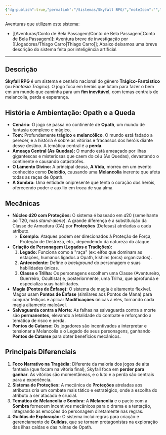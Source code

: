 ```yaml
---
{"dg-publish":true,"permalink":"/Sistemas/Skyfall RPG/","noteIcon":"","created":"2025-10-13T17:42:06.405-03:00"}
---
```


Aventuras que utilizam este sistema:
- [[Aventuras/Conto de Bela Passagem/Conto de Bela Passagem\|Conto de Bela Passagem]]: Aventura breve de investigação por [[Jogadores/Thiago Carro\|Thiago Carro]];
Abaixo deixamos uma breve descrição do sistema feita por inteligência artificial. 

---
## Descrição

**Skyfall RPG** é um sistema e cenário nacional do gênero **Trágico-Fantástico** (ou *Fantasia Trágica*). O jogo foca em heróis que lutam para fazer o bem em um mundo que caminha para um **fim inevitável**, com temas centrais de melancolia, perda e esperança.

## História e Ambientação: Opath e a Queda

* **Cenário:** O jogo se passa no continente de **Opath**, um mundo de fantasia complexo e mágico.
* **Tom:** Profundamente **trágico** e **melancólico**. O mundo está fadado a perecer, e a história é sobre as vitórias e fracassos dos heróis diante desse destino. A temática central é a **perda**.
* **Ameaça Central (As Quedas):** O mundo está ameaçado por ilhas gigantescas e misteriosas que caem do céu (As Quedas), devastando o continente e causando catástrofes.
* **O Lamento Divino:** A principal deusa, **A Vida**, morreu em um evento conhecido como **Deicídio**, causando uma **Melancolia** inerente que afeta todas as raças de Opath.
* **A Sombra:** Uma entidade onipresente que tenta o coração dos heróis, oferecendo poder e auxílio em troca de sua alma.

## Mecânicas

* **Núcleo d20 com Proteções:** O sistema é baseado em $d20$ (semelhante ao T20, mas *stand-alone*). A grande diferença é a substituição da Classe de Armadura (CA) por **Proteções** (Defesas) atreladas a cada atributo.
    * **Exemplo:** Ataques podem ser direcionados à Proteção de Força, Proteção de Destreza, etc., dependendo da natureza do ataque.
* **Criação de Personagem (Legados e Tradições):**
    1.  **Legado:** Funciona como a "raça" (ex: elfos que dominam as estações, humanos ligados a Opath, kishins (orcs) organizados).
    2.  **Antecedente:** Define o *background* do personagem e suas habilidades únicas.
    3.  **Classe e Trilha:** Os personagens escolhem uma Classe (Aventureiro, Guerreiro, Ocultista) e, posteriormente, uma Trilha, que aprofunda e especializa suas habilidades.
* **Magia (Pontos de Ênfase):** O sistema de magia é altamente flexível. Magos usam **Pontos de Ênfase** (similares aos Pontos de Mana) para conjurar feitiços e aplicar **Modificações** únicas a eles, tornando cada magia altamente maleável.
* **Salvaguarda contra a Morte:** As falhas na salvaguarda contra a morte são **permanentes**, elevando a letalidade do combate e reforçando a temática de risco e perda.
* **Pontos de Catarse:** Os jogadores são incentivados a interpretar e tensionar a Melancolia e o Legado de seus personagens, ganhando **Pontos de Catarse** para obter benefícios mecânicos.

## Principais Diferenciais

1.  **Foco Narrativo na Tragédia:** Diferente da maioria dos jogos de alta fantasia (que focam na vitória final), Skyfall foca em **perder para ganhar**. As vitórias são momentâneas, e o luto e a perda são centrais para a experiência.
2.  **Sistema de Proteções:** A mecânica de **Proteções** atreladas aos atributos cria um combate mais tático e estratégico, onde a escolha do atributo a ser atacado é crucial.
3.  **Temática de Melancolia e Sombra:** A **Melancolia** e o pacto com a **Sombra** fornecem incentivos mecânicos para o drama e a tentação, integrando as emoções do personagem diretamente nas regras.
4.  **Guildas de Exploração:** O sistema inclui regras para criação e gerenciamento de **Guildas**, que se tornam protagonistas na exploração das ilhas caídas e das ruínas de Opath.